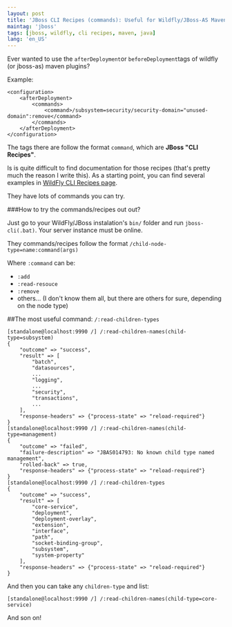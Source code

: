 ```yaml
---
layout: post
title: 'JBoss CLI Recipes (commands): Useful for Wildfly/JBoss-AS Maven Plugins'
maintag: 'jboss'
tags: [jboss, wildfly, cli recipes, maven, java]
lang: 'en_US'
---
```

Ever wanted to use the `afterDeployment`or `beforeDeployment`tags of wildfly (or jboss-as) maven plugins?

Example:

	<configuration>
		<afterDeployment>
			<commands>
				<command>/subsystem=security/security-domain="unused-domain":remove</command>
			</commands>
		</afterDeployment>
	</configuration>

The tags there are follow the format `command`, which are **JBoss "CLI Recipes"**.

Is is quite difficult to find documentation for those recipes (that's pretty much the reason I write this).  As a starting point, you can find several examples in [WildFly CLI Recipes page](https://docs.jboss.org/author/display/WFLY8/CLI+Recipes).

They have lots of commands you can try.

###How to try the commands/recipes out out?

Just go to your WildFly/JBoss instalation's `bin/` folder and run `jboss-cli(.bat)`. Your server instance must be online.

They commands/recipes follow the format `/child-node-type=name:command(args)`

Where `:command` can be:

- `:add`
- `:read-resouce`
- `:remove`
- others... (I don't know them all, but there are others for sure, depending on the node type)


##The most useful command: `/:read-children-types`

	[standalone@localhost:9990 /] /:read-children-names(child-type=subsystem)
	{
	    "outcome" => "success",
	    "result" => [
	        "batch",
	        "datasources",
	        ...
	        "logging",
	        ...
	        "security",
	        "transactions",
	        ...
	    ],
	    "response-headers" => {"process-state" => "reload-required"}
	}
	[standalone@localhost:9990 /] /:read-children-names(child-type=management)
	{
	    "outcome" => "failed",
	    "failure-description" => "JBAS014793: No known child type named management",
	    "rolled-back" => true,
	    "response-headers" => {"process-state" => "reload-required"}
	}
	[standalone@localhost:9990 /] /:read-children-types
	{
	    "outcome" => "success",
	    "result" => [
	        "core-service",
	        "deployment",
	        "deployment-overlay",
	        "extension",
	        "interface",
	        "path",
	        "socket-binding-group",
	        "subsystem",
	        "system-property"
	    ],
	    "response-headers" => {"process-state" => "reload-required"}
	}

And then you can take any `children-type` and list:

	[standalone@localhost:9990 /] /:read-children-names(child-type=core-service)

And son on!
